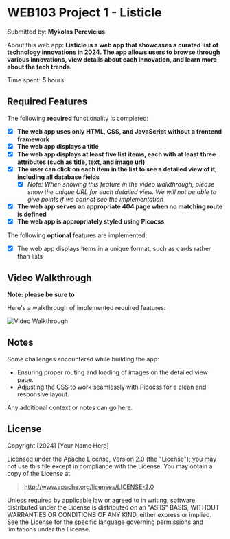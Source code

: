 # WEB103 Project 1 - Listicle

Submitted by: **Mykolas Perevicius**

About this web app: **Listicle is a web app that showcases a curated list of technology innovations in 2024. The app allows users to browse through various innovations, view details about each innovation, and learn more about the tech trends.**

Time spent: **5** hours

## Required Features

The following **required** functionality is completed:

<!-- Make sure to check off completed functionality below -->
- [x] **The web app uses only HTML, CSS, and JavaScript without a frontend framework**
- [x] **The web app displays a title**
- [x] **The web app displays at least five list items, each with at least three attributes (such as title, text, and image url)**
- [x] **The user can click on each item in the list to see a detailed view of it, including all database fields**
  - [x] *Note: When showing this feature in the video walkthrough, please show the unique URL for each detailed view. We will not be able to give points if we cannot see the implementation* 
- [x] **The web app serves an appropriate 404 page when no matching route is defined**
- [x] **The web app is appropriately styled using Picocss**

The following **optional** features are implemented:

- [x] The web app displays items in a unique format, such as cards rather than lists


## Video Walkthrough

**Note: please be sure to**

Here's a walkthrough of implemented required features:

<img src=https://imgur.com/a/VtjeKJR title='Video Walkthrough' width='' alt='Video Walkthrough' />


## Notes

Some challenges encountered while building the app:
- Ensuring proper routing and loading of images on the detailed view page.
- Adjusting the CSS to work seamlessly with Picocss for a clean and responsive layout.

Any additional context or notes can go here.

## License

Copyright [2024] [Your Name Here]

Licensed under the Apache License, Version 2.0 (the "License"); you may not use this file except in compliance with the License. You may obtain a copy of the License at

> http://www.apache.org/licenses/LICENSE-2.0

Unless required by applicable law or agreed to in writing, software distributed under the License is distributed on an "AS IS" BASIS, WITHOUT WARRANTIES OR CONDITIONS OF ANY KIND, either express or implied. See the License for the specific language governing permissions and limitations under the License.
